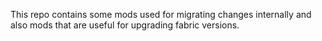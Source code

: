 This repo contains some mods used for migrating changes internally and also mods that are useful for upgrading fabric versions.
